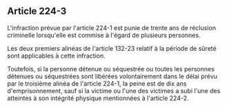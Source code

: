 Article 224-3
----
L'infraction prévue par l'article 224-1 est punie de trente ans de réclusion
criminelle lorsqu'elle est commise à l'égard de plusieurs personnes.

Les deux premiers alinéas de l'article 132-23 relatif à la période de sûreté
sont applicables à cette infraction.

Toutefois, si la personne détenue ou séquestrée ou toutes les personnes détenues
ou séquestrées sont libérées volontairement dans le délai prévu par le troisième
alinéa de l'article 224-1, la peine est de dix ans d'emprisonnement, sauf si la
victime ou l'une des victimes a subi l'une des atteintes à son intégrité
physique mentionnées à l'article 224-2.
